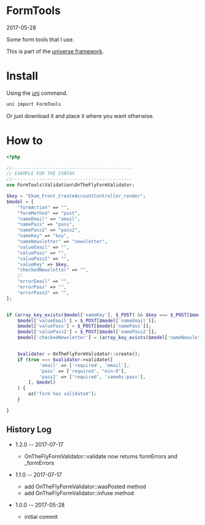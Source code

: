 FormTools
===========
2017-05-28



Some form tools that I use.


This is part of the [universe framework](https://github.com/karayabin/universe-snapshot).


Install
==========
Using the [uni](https://github.com/lingtalfi/universe-naive-importer) command.
```bash
uni import FormTools
```

Or just download it and place it where you want otherwise.


How to
==========


```php
<?php

//--------------------------------------------
// EXAMPLE FOR THE SYNTAX 
//--------------------------------------------
use FormTools\Validation\OnTheFlyFormValidator;

$key = "Ekom_Front_CreateAccountController_render";
$model = [
    "formAction" => "",
    "formMethod" => "post",
    "nameEmail" => "email",
    "namePass" => "pass",
    "namePass2" => "pass2",
    "nameKey" => "key",
    "nameNewsletter" => "newsletter",
    "valueEmail" => "",
    "valuePass" => "",
    "valuePass2" => "",
    "valueKey" => $key,
    "checkedNewsletter" => "",
    //
    "errorEmail" => "",
    "errorPass" => "",
    "errorPass2" => "",
];


if (array_key_exists($model['nameKey'], $_POST) && $key === $_POST[$model['nameKey']]) {
    $model['valueEmail'] = $_POST[$model['nameEmail']];
    $model['valuePass'] = $_POST[$model['namePass']];
    $model['valuePass2'] = $_POST[$model['namePass2']];
    $model['checkedNewsletter'] = (array_key_exists($model['nameNewsletter'], $_POST)) ? 'checked' : '';


    $validator = OnTheFlyFormValidator::create();
    if (true === $validator->validate([
            'email' => ['required', 'email'],
            'pass' => ['required', "min:6"],
            'pass2' => ['required', 'sameAs:pass'],
        ], $model)
    ) {
        az("form has validated");
    }

}
```





History Log
------------------
    
- 1.2.0 -- 2017-07-17

    - OnTheFlyFormValidator::validate now returns formErrors and _formErrors
    
- 1.1.0 -- 2017-07-17

    - add OnTheFlyFormValidator::wasPosted method
    - add OnTheFlyFormValidator::infuse method
    
- 1.0.0 -- 2017-05-28

    - initial commit